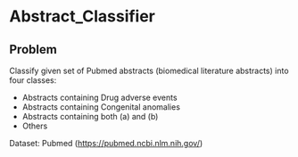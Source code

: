# Abstract_Classifier

## Problem
Classify given set of Pubmed abstracts (biomedical literature abstracts) into four classes:
- Abstracts containing Drug adverse events
- Abstracts containing Congenital anomalies
- Abstracts containing both (a) and (b)
- Others

Dataset: Pubmed (https://pubmed.ncbi.nlm.nih.gov/)
